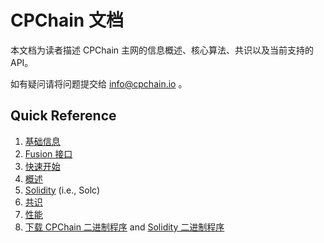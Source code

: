 # CPChain 文档

本文档为读者描述 CPChain 主网的信息概述、核心算法、共识以及当前支持的 API。

如有疑问请将问题提交给 <info@cpchain.io> 。

## Quick Reference

1. [基础信息](./preliminaries/basic_information.md#basic-information)
2. [Fusion 接口](./api/cpc_fusion.md#fusion-api)
3. [快速开始](./quickstart/quickstart-beginner.md#quick-start-for-beginner)
4. [概述](./preliminaries/overview.md#overview)
5. [Solidity](../solidity/docs/index.html) (i.e., Solc)
6. [共识](./detailed_algorithms/consensus.md#consensus)
7. [性能](./performance/performance.md#performance)
8. [下载 CPChain 二进制程序](https://github.com/CPChain/chain/releases) and [Solidity 二进制程序](./quickstart/quickstart.md#solidity-binary-release)
